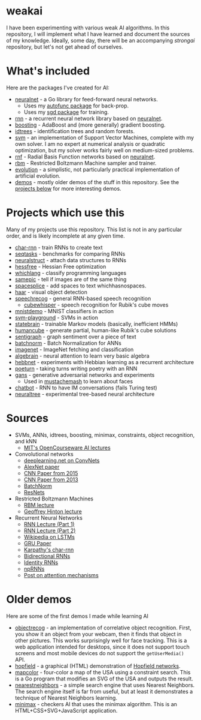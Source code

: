 # weakai

I have been experimenting with various weak AI algorithms. In this repository, I will implement what I have learned and document the sources of my knowledge. Ideally, some day, there will be an accompanying *strongai* repository, but let's not get ahead of ourselves.

# What's included

Here are the packages I've created for AI:

 * [neuralnet](neuralnet) - a Go library for feed-forward neural networks.
   * Uses my [autofunc package](https://github.com/unixpickle/autofunc) for back-prop.
   * Uses my [sgd package](https://github.com/unixpickle/sgd) for training.
 * [rnn](rnn) - a recurrent neural network library based on [neuralnet](neuralnet).
 * [boosting](boosting) - AdaBoost and (more generally) gradient boosting.
 * [idtrees](idtrees) - identification trees and random forests.
 * [svm](svm) - an implementation of Support Vector Machines, complete with my own solver. I am no expert at numerical analysis or quadratic optimization, but my solver works fairly well on medium-sized problems.
 * [rnf](rnf) - Radial Basis Function networks based on [neuralnet](neuralnet).
 * [rbm](rbm) - Restricted Boltzmann Machine sampler and trainer.
 * [evolution](evolution) - a simplistic, not particularly practical implementation of artificial evolution.
 * [demos](demos) - mostly older demos of the stuff in this repository. See the [projects below](#Projects-which-use-this) for more interesting demos.

# Projects which use this

Many of my projects use this repository. This list is not in any particular order, and is likely incomplete at any given time.

 * [char-rnn](https://github.com/unixpickle/char-rnn) - train RNNs to create text
 * [seqtasks](https://github.com/unixpickle/seqtasks) - benchmarks for comparing RNNs
 * [neuralstruct](https://github.com/unixpickle/neuralstruct) - attach data structures to RNNs
 * [hessfree](https://github.com/unixpickle/hessfree) - Hessian Free optimization
 * [whichlang](https://github.com/unixpickle/whichlang) - classify programming languages
 * [samepic](https://github.com/unixpickle/samepic) - tell if images are of the same thing
 * [spacesplice](https://github.com/unixpickle/spacesplice) - add spaces to text whichhasnospaces.
 * [haar](https://github.com/unixpickle/haar) - visual object detection
 * [speechrecog](https://github.com/unixpickle/speechrecog) - general RNN-based speech recognition
   * [cubewhisper](https://github.com/unixpickle/cubewhisper) - speech recognition for Rubik's cube moves
 * [mnistdemo](https://github.com/unixpickle/mnistdemo) - MNIST classifiers in action
 * [svm-playground](https://github.com/unixpickle/svm-playground) - SVMs in action
 * [statebrain](https://github.com/unixpickle/statebrain) - trainable Markov models (basically, inefficient HMMs)
 * [humancube](https://github.com/unixpickle/humancube) - generate partial, human-like Rubik's cube solutions
 * [sentigraph](https://github.com/unixpickle/sentigraph) - graph sentiment over a piece of text
 * [batchnorm](https://github.com/unixpickle/batchnorm) - Batch Normalization for ANNs
 * [imagenet](https://github.com/unixpickle/imagenet) - ImageNet fetching and classification
 * [algebrain](https://github.com/unixpickle/algebrain) - neural attention to learn very basic algebra
 * [hebbnet](https://github.com/unixpickle/hebbnet) - experiments with Hebbian learning as a recurrent architecture
 * [poeturn](https://github.com/unixpickle/poeturn) - taking turns writing poetry with an RNN
 * [gans](https://github.com/unixpickle/gans) - generative adversarial networks and experiments
   * Used in [mustachemash](https://github.com/unixpickle/mustachemash) to learn about faces
 * [chatbot](https://github.com/unixpickle/chatbot) - RNN to have IM conversations (fails Turing test)
 * [neuraltree](https://github.com/unixpickle/neuraltree) - experimental tree-based neural architecture

# Sources

 * SVMs, ANNs, idtrees, boosting, minimax, constraints, object recognition, and kNN
   * [MIT's OpenCourseware AI lectures](http://ocw.mit.edu/courses/electrical-engineering-and-computer-science/6-034-artificial-intelligence-fall-2010/)
 * Convolutional networks
   * [deeplearning.net on ConvNets](http://deeplearning.net/tutorial/lenet.html#lenet)
   * [AlexNet paper](https://papers.nips.cc/paper/4824-imagenet-classification-with-deep-convolutional-neural-networks.pdf)
   * [CNN Paper from 2015](https://arxiv.org/pdf/1409.1556.pdf)
   * [CNN Paper from 2013](http://arxiv.org/pdf/1311.2901v3.pdf)
   * [BatchNorm](https://arxiv.org/abs/1502.03167)
   * [ResNets](https://arxiv.org/abs/1512.03385)
 * Restricted Boltzmann Machines
   * [RBM lecture](https://www.youtube.com/watch?v=FJ0z3Ubagt4)
   * [Geoffrey Hinton lecture](https://www.youtube.com/watch?v=tt-PQNstYp4)
 * Recurrent Neural Networks
   * [RNN Lecture (Part 1)](https://www.youtube.com/watch?v=AvyhbrQptHk)
   * [RNN Lecture (Part 2)](https://www.youtube.com/watch?v=EAt9_4IhC7s)
   * [Wikipedia on LSTMs](https://en.wikipedia.org/wiki/Long_short-term_memory)
   * [GRU Paper](http://arxiv.org/pdf/1406.1078v3.pdf)
   * [Karpathy's char-rnn](http://karpathy.github.io/2015/05/21/rnn-effectiveness/)
   * [Bidirectional RNNs](http://arxiv.org/pdf/1303.5778.pdf)
   * [Identity RNNs](https://arxiv.org/pdf/1504.00941v2.pdf)
   * [npRNNs](http://arxiv.org/pdf/1511.03771v3.pdf)
   * [Post on attention mechanisms](http://www.wildml.com/2016/01/attention-and-memory-in-deep-learning-and-nlp/)

# Older demos

Here are some of the first demos I made while learning AI

 * [objectrecog](demos/objectrecog) - an implementation of correlative object recognition. First, you show it an object from your webcam, then it finds that object in other pictures. This works surprisingly well for face tracking. This is a web application intended for desktops, since it does not support touch screens and most mobile devices do not support the `getUserMedia()` API.
 * [hopfield](demos/hopfield) - a graphical (HTML) demonstration of [Hopfield networks](https://en.wikipedia.org/wiki/Hopfield_network).
 * [mapcolor](demos/mapcolor) - four-color a map of the USA using a constraint search. This is a Go program that modifies an SVG of the USA and outputs the result.
 * [nearestneighbors](demos/nearestneighbors) - a simple search engine that uses Nearest Neighbors. The search engine itself is far from useful, but at least it demonstrates a technique of Nearest Neighbors learning.
 * [minimax](demos/minimax) - checkers AI that uses the minimax algorithm. This is an HTML+CSS+SVG+JavaScript application.
